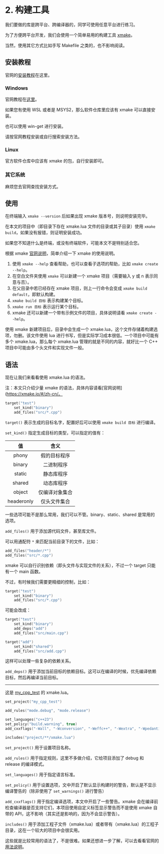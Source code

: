 # 2. 构建工具

我们要做的库是跨平台、跨编译器的，同学可使用任意平台进行练习。

为了方便跨平台开发，我们会使用一个简单易用的构建工具 [xmake](https://xmake.io/#/zh-cn/)。

当然，使用其它方式比如手写 Makefile 之类的，也不影响阅读。

## 安装教程

官网的[安装教程](https://xmake.io/#/zh-cn/guide/installation)在这里。

### Windows

官网教程在[这里](https://xmake.io/#/zh-cn/guide/installation?id=windows)。

如果您有使用 WSL 或者是 MSYS2，那么软件仓库里应该有 xmake 可以直接安装。

也可以使用 win-get 进行安装。

请按官网教程安装或自行搜索安装方法。

### Linux

官方软件仓库中应该有 xmake 的包，自行安装即可。

### 其它系统

麻烦您去官网查找安装方式。

## 使用

在终端输入 `xmake --version` 后如果出现 xmake 版本号，则说明安装完毕。

在本文的项目中（即目录下存在 xmake.lua 文件的目录或其子目录）使用 `xmake build`，如果没有报错，则证明安装成功。

如果您不知道什么是终端，或没有终端软件，可能本文不是特别适合您。

根据 xmake [官网说明](https://xmake.io/#/zh-cn/)，简单介绍一下 xmake 的使用说明。

1. 使用 `xmake --help` 查看帮助，也可以查看子选项的帮助，比如 `xmake create --help`。
2. 在空白文件夹使用 `xmake` 可以新建一个 xmake 项目（需要输入 y 或 n 表示同意与否）。
3. 在父目录中若已经存在 xmake 项目，则上一行命令会变成 `xmake build default`，即默认构建。
4. `xmake build 目标` 表示构建某个目标。
5. `xmake run 目标` 表示运行某个目标。
6. xmake 还可以新建一个带有示例文件的项目，具体说明请看 `xmake create --help`。

使用 xmake 新建项目后，目录中会生成一个 xmake.lua，这个文件存储着构建选项，勿删。该文件使用 lua 进行书写，但是实际学习成本很低。一个项目中可能有多个 xmake.lua，那么每个 xmake.lua 管理的就是不同的内容，就好比一个 C++ 项目中可能由多个头文件和实现文件一般。

## 语法

现在让我们来看看使用 xmake.lua 的语法。

注：本文只介绍少量 xmake 的语法，具体内容请看[官网说明](https://xmake.io/#/zh-cn/。

```lua
target("test")
    set_kind("binary")
    add_files("src/*.cpp")
```

`target()` 表示生成的目标名字，配置好后可以使用 `xmake build 目标` 进行编译。

`set_kind()` 指定生成目标的类型，可以指定的值有：

|值|含义|
|:-:|:-:|
|phony|假的目标程序|
|binary|二进制程序|
|static|静态库程序|
|shared|动态库程序|
|object|仅编译对象集合|
|headeronly|仅头文件集合|

一些选项可能不是那么常用，我们可以不管。binary、static、shared 是常用的选项。

`add_files()` 用于添加源代码文件，甚至库文件。

可以用通配符 `*` 来匹配当前目录下的文件，比如：

```lua
add_files("header/*")
add_files("src/*.cpp")
```

xmake 可以自行识别依赖（即头文件与实现文件的关系），不过一个 target 只能有一个 main 函数。

不过，有时候我们需要更精细的控制，比如：

```lua
target("test")
    set_kind("binary")
    add_files("src/*.cpp")
```

可能会改成：

```lua
target("test")
    set_kind("binary")
    add_deps("add")
    add_files("src/main.cpp")

target("add")
    set_kind("shared")
    add_files("src/add.cpp")
```

这样可以处理一些复杂的依赖关系。

`add_deps()` 用于添加当前目标的依赖目标。这可以在编译的时候，优先编译依赖目标，然后再编译当前目标。

---

这是 [my_cpp_test](/) 的 xmake.lua。

```lua
set_project("my_cpp_test")

add_rules("mode.debug", "mode.release")

set_languages("c++23")
set_policy("build.warning", true)
add_cxxflags("-Wall", "-Wconversion", "-Weffc++", "-Wextra", "-Wpedantic", "-Wshadow", "-Wunused")

includes("project/**/xmake.lua")
```

`set_project()` 用于设置项目名称。

`add_rules()` 用于指定规则，这里不多做介绍，它给项目添加了 debug 和 release 的编译模式。

`set_languages()` 用于指定语言标准。

`set_policy()` 用于设置选项，文中开启了默认显示构建时的警告，默认是不显示编译警告的（除非使用了 `set_warnings()` 进行警告）

`add_cxxflags()` 用于指定编译选项，本文中开启了一些警告。xmake 会在编译前检查编译器是否支持它们，本项目使用自定义标签显示警告而不是使用 xmake 自带的 API，这不影响（其实还是影响的，因为不会显示警告）。

`includes()` 用于添加工程子文件（xmake.lua）或者带有（xmake.lua）的工程子目录，这在一个较大的项目中会很实用。

这些就是比较常用的语法了，不是很难。如果还想进一步了解，可以去看看官网的[用法说明](https://xmake.io/#/zh-cn/)。
